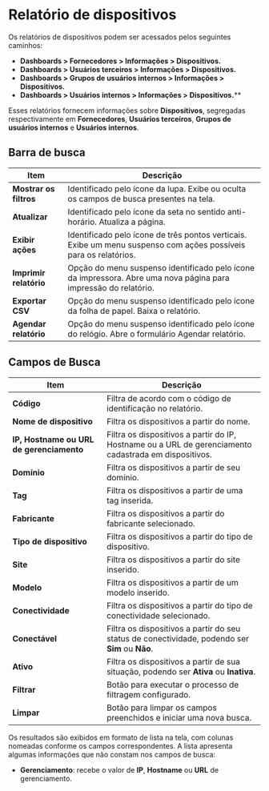 # Relatório de dispositivos

Os relatórios de dispositivos podem ser acessados pelos seguintes caminhos:

- **Dashboards > Fornecedores > Informações > Dispositivos.**
- **Dashboards > Usuários terceiros > Informações > Dispositivos.**
- **Dashboards > Grupos de usuários internos > Informações > Dispositivos.**
- **Dashboards > Usuários internos > Informações > Dispositivos.****

Esses relatórios fornecem informações sobre **Dispositivos**, segregadas respectivamente em **Fornecedores**, **Usuários terceiros**, **Grupos de usuários internos** e **Usuários internos**.

## Barra de busca

| Item             | Descrição                                                |
| ---------------- | -------------------------------------------------------- |
| **Mostrar os filtros**| Identificado pelo ícone da lupa. Exibe ou oculta os campos de busca presentes na tela. |
| **Atualizar**        | Identificado pelo ícone da seta no sentido anti-horário. Atualiza a página. |
| **Exibir ações** | Identificado pelo ícone de três pontos verticais. Exibe um menu suspenso com ações possíveis para os relatórios. |
| **Imprimir relatório**| Opção do menu suspenso identificado pelo ícone da impressora. Abre uma nova página para impressão do relatório. |
| **Exportar CSV**    | Opção do menu suspenso identificado pelo ícone da folha de papel. Baixa o relatório. |
| **Agendar relatório** | Opção do menu suspenso identificado pelo ícone do relógio. Abre o formulário Agendar relatório. |

## Campos de Busca

| Item                     | Descrição                                                             |
| ------------------------ | --------------------------------------------------------------------- |
| **Código**                   | Filtra de acordo com o código de identificação no relatório.          |
| **Nome de dispositivo**      | Filtra os dispositivos a partir do nome.                              |
| **IP, Hostname ou URL de gerenciamento** | Filtra os dispositivos a partir do IP, Hostname ou a URL de gerenciamento cadastrada em dispositivos. |
| **Domínio**                  | Filtra os dispositivos a partir de seu domínio.                      |
| **Tag**                      | Filtra os dispositivos a partir de uma tag inserida.                  |
| **Fabricante**               | Filtra os dispositivos a partir do fabricante selecionado.           |
| **Tipo de dispositivo**      | Filtra os dispositivos a partir do tipo de dispositivo.               |
| **Site**                     | Filtra os dispositivos a partir do site inserido.                     |
| **Modelo**                   | Filtra os dispositivos a partir de um modelo inserido.                |
| **Conectividade**            | Filtra os dispositivos a partir do tipo de conectividade selecionado. |
| **Conectável**               | Filtra os dispositivos a partir do seu status de conectividade, podendo ser **Sim** ou **Não**. |
| **Ativo**                    | Filtra os dispositivos a partir de sua situação, podendo ser **Ativa** ou **Inativa**. |
| **Filtrar**                  | Botão para executar o processo de filtragem configurado.              |
| **Limpar**                   | Botão para limpar os campos preenchidos e iniciar uma nova busca.    |

Os resultados são exibidos em formato de lista na tela, com colunas nomeadas conforme os campos correspondentes. A lista apresenta algumas informações que não constam nos campos de busca:

- **Gerenciamento**: recebe o valor de **IP**, **Hostname** ou **URL** de gerenciamento.
